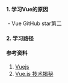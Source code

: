 #### 1. 学习Vue的原因

​	- Vue GitHub star第二

#### 2. 学习路径

#### 参考资料

1. [Vuejs](https://vuejs.org/)
2. [ Vue.js 技术揭秘](https://ustbhuangyi.github.io/vue-analysis/)

